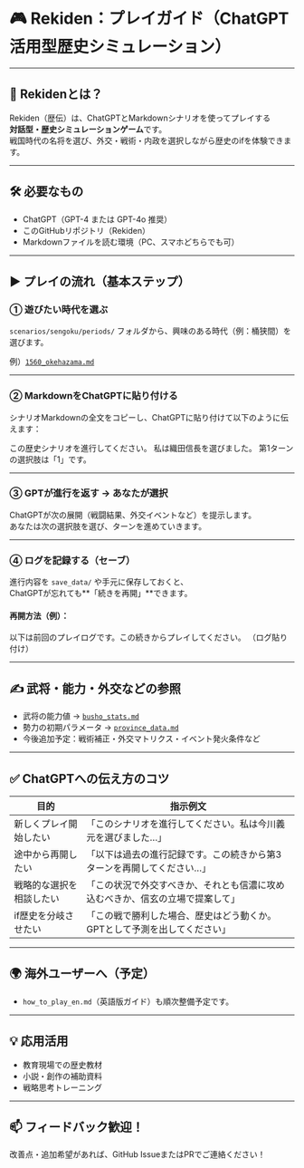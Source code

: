 # 🎮 Rekiden：プレイガイド（ChatGPT活用型歴史シミュレーション）

---

## 🧭 Rekidenとは？

Rekiden（歴伝）は、ChatGPTとMarkdownシナリオを使ってプレイする  
**対話型・歴史シミュレーションゲーム**です。  
戦国時代の名将を選び、外交・戦術・内政を選択しながら歴史のifを体験できます。

---

## 🛠 必要なもの

- ChatGPT（GPT-4 または GPT-4o 推奨）
- このGitHubリポジトリ（Rekiden）
- Markdownファイルを読む環境（PC、スマホどちらでも可）

---

## ▶️ プレイの流れ（基本ステップ）

### ① 遊びたい時代を選ぶ

`scenarios/sengoku/periods/` フォルダから、興味のある時代（例：桶狭間）を選びます。

例）[`1560_okehazama.md`](../scenarios/sengoku/periods/1560_okehazama.md)

---

### ② MarkdownをChatGPTに貼り付ける

シナリオMarkdownの全文をコピーし、ChatGPTに貼り付けて以下のように伝えます：

この歴史シナリオを進行してください。
私は織田信長を選びました。
第1ターンの選択肢は「1」です。

---

### ③ GPTが進行を返す → あなたが選択

ChatGPTが次の展開（戦闘結果、外交イベントなど）を提示します。  
あなたは次の選択肢を選び、ターンを進めていきます。

---

### ④ ログを記録する（セーブ）

進行内容を `save_data/` や手元に保存しておくと、  
ChatGPTが忘れても**「続きを再開」**できます。

#### 再開方法（例）：

以下は前回のプレイログです。この続きからプレイしてください。
（ログ貼り付け）

---

## ✍️ 武将・能力・外交などの参照

- 武将の能力値 → [`busho_stats.md`](../sengoku/busho_stats.md)
- 勢力の初期パラメータ → [`province_data.md`](../sengoku/province_data.md)
- 今後追加予定：戦術補正・外交マトリクス・イベント発火条件など

---

## ✅ ChatGPTへの伝え方のコツ

| 目的                    | 指示例文                                                           |
|-------------------------|---------------------------------------------------------------------|
| 新しくプレイ開始したい     | 「このシナリオを進行してください。私は今川義元を選びました…」               |
| 途中から再開したい         | 「以下は過去の進行記録です。この続きから第3ターンを再開してください…」       |
| 戦略的な選択を相談したい   | 「この状況で外交すべきか、それとも信濃に攻め込むべきか、信玄の立場で提案して」 |
| if歴史を分岐させたい       | 「この戦で勝利した場合、歴史はどう動くか。GPTとして予測を出してください」     |

---

## 🌍 海外ユーザーへ（予定）

- `how_to_play_en.md`（英語版ガイド）も順次整備予定です。

---

## 💡 応用活用

- 教育現場での歴史教材
- 小説・創作の補助資料
- 戦略思考トレーニング

---

## 📫 フィードバック歓迎！

改善点・追加希望があれば、GitHub IssueまたはPRでご連絡ください！


